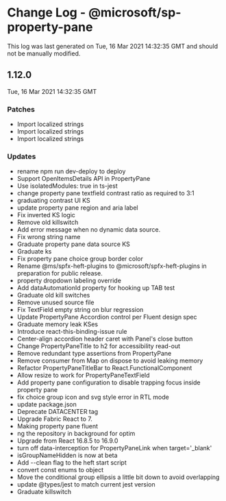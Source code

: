 # Change Log - @microsoft/sp-property-pane

This log was last generated on Tue, 16 Mar 2021 14:32:35 GMT and should not be manually modified.

## 1.12.0
Tue, 16 Mar 2021 14:32:35 GMT

### Patches

- Import localized strings
- Import localized strings
- Import localized strings

### Updates

- rename npm run dev-deploy to deploy
- Support OpenItemsDetails API in PropertyPane
- Use isolatedModules: true in ts-jest
- change property pane textfield contrast ratio as required to 3:1
- graduating contrast UI KS
- update property pane region and aria label
- Fix inverted KS logic
- Remove old killswitch
- Add error message when no dynamic data source.
- Fix wrong string name
- Graduate property pane data source KS
- Graduate ks
- Fix property pane choice group border color
- Rename @ms/spfx-heft-plugins to @microsoft/spfx-heft-plugins in preparation for public release.
- property dropdown labeling override
- Add dataAutomationId property for hooking up TAB test
- Graduate old kill switches
- Remove unused source file
- Fix TextField empty string on blur regression
- Update PropertyPane Accordion control per Fluent design spec
- Graduate memory leak KSes
- Introduce react-this-binding-issue rule
- Center-align accordion header caret with Panel's close button
- Change PropertyPaneTitle to h2 for accessibility read-out
- Remove redundant type assertions from PropertyPane
- Remove consumer from Map on dispose to avoid leaking memory
- Refactor PropertyPaneTitleBar to React.FunctionalComponent
- Allow resize to work for PropertyPaneTextField
- Add property pane configuration to disable trapping focus inside property pane
- fix choice group icon and svg style error in RTL mode
- update package.json
- Deprecate DATACENTER tag
- Upgrade Fabric React to 7.
- Making property pane fluent
- ng the repository in background for optim
- Upgrade from React 16.8.5 to 16.9.0
- turn off data-interception for PropertyPaneLink when target='_blank'
- isGroupNameHidden is now at beta
- Add --clean flag to the heft start script
- convert const enums to object
- Move the conditional group ellipsis a little bit down to avoid overlapping
- update @types/jest to match current jest version
- Graduate killswitch

